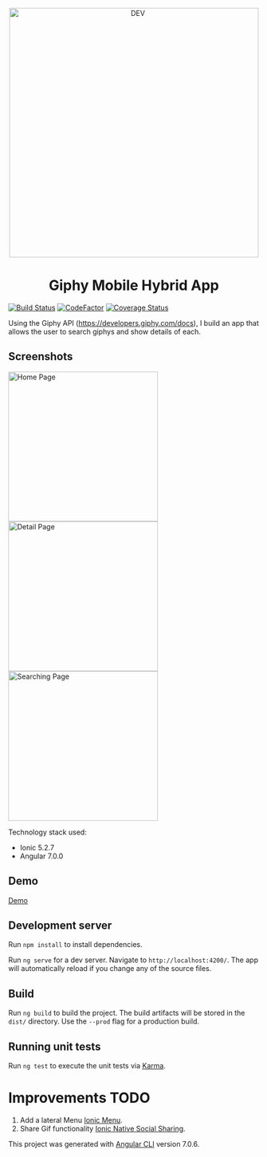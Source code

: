 <div align="center">
  <br>
  <img alt="DEV" src="https://blog.phonehouse.es/wp-content/uploads/2018/01/giphy-1-1.gif" width="500px">
  <h1>Giphy Mobile Hybrid App</h1>
</div>

[![Build Status](https://travis-ci.com/anreig/ionicgiphy.svg?branch=master)](https://travis-ci.com/anreig/ionicgiphy)
[![CodeFactor](https://www.codefactor.io/repository/github/anreig/ionicgiphy/badge)](https://www.codefactor.io/repository/github/anreig/ionicgiphy)
[![Coverage Status](https://coveralls.io/repos/github/anreig/ionicgiphy/badge.svg?branch=master)](https://coveralls.io/github/anreig/ionicgiphy?branch=master)


Using the Giphy API (https://developers.giphy.com/docs), I build an app
that allows the user to search giphys and show details of each.


## Screenshots
<img src="https://i.ibb.co/8Mmq2gK/img1.png"  height="300px" alt="Home Page" border="0">
<img src="https://i.ibb.co/803B006/img2.png"  height="300px" alt="Detail Page" border="0">
<img src="https://i.ibb.co/nPyHJnx/img3.png" height="300px" alt="Searching Page" border="0">

Technology stack used:
  - Ionic 5.2.7
  - Angular 7.0.0

## Demo

[Demo](https://anreig.github.io/ionicgiphy/)

## Development server
Run `npm install` to install dependencies.

Run `ng serve` for a dev server. Navigate to `http://localhost:4200/`. The app will automatically reload if you change any of the source files.

## Build

Run `ng build` to build the project. The build artifacts will be stored in the `dist/` directory. Use the `--prod` flag for a production build.

## Running unit tests

Run `ng test` to execute the unit tests via [Karma](https://karma-runner.github.io).


# Improvements TODO

1. Add a lateral Menu [Ionic Menu](https://ionicframework.com/docs/api/menu).
2. Share Gif functionality [Ionic Native Social Sharing](https://ionicframework.com/docs/native/social-sharing).


This project was generated with [Angular CLI](https://github.com/angular/angular-cli) version 7.0.6.
